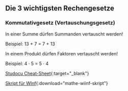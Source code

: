 
## Die 3 wichtigsten Rechengesetze

### Kommutativgesetz (Vertauschungsgesetz)
In einer Summe dürfen Summanden vertauscht werden! 

Beispiel: 13 + 7 = 7 + 13

In einem Produkt dürfen Faktoren vertauscht werden!

Beispiel: 4 · 5 = 5 · 4

[Studocu Cheat-Sheet](https://www.studocu.com/de/document/otto-friedrich-universitat-bamberg/wirtschaftsmathematik-i-und-ii-mathematik-in-den-wirtschaftswissenschaften-i-und-ii/wima-cheat-sheet-1/22427567){:target="_blank"}

[Skript für WInf](/assets/pdf/mathe-wiinf-skript.pdf){:download="mathe-wiinf-skript"}
